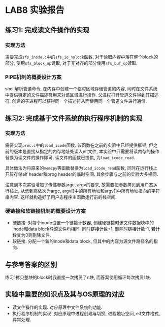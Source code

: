 # LAB8 实验报告

## 练习1: 完成读文件操作的实现

### 实现方法

需要完成`sfs_inode.c`中的`sfs_io_nolock`函数. 对于读取内容中落在整个block的部分, 使用`sfs_block_op`读取, 对于非对齐的部分使用`sfs_buf_op`读取.

### PIPE机制的概要设计方案

shell解析管道命令, 在内存中创建一个临时区域存储管道的内容, 同时在文件系统中提供特定的文件描述符用来对该区域进行操作. 父进程打开管道文件得到其描述符, 创建的子进程可以获得同一个描述符从而使用同一个管道文件进行通信.

## 练习2: 完成基于文件系统的执行程序机制的实现

### 实现方法

需要实现`proc.c`中的`load_icode`函数. 该函数在之前的实验中已经提供框架, 但之前的版本是直接从指定的内存地址处读入elf文件, 本实验中只需要将读内存的操作替换为读文件的操作即可. 读文件的函数已提供, 为`load_icode_read`.

具体做法为将原来的`memcpy`等函数替换为`load_icode_read`函数, 同时在运行栈上开辟存储elf header和prog header的临时空间. 其余步骤与之前的实验大多相同.

注意到本次实验增加了传递参数argc, argv的要求, 故需要把参数拷贝到用户态运行栈上, 从低到高依次为argc, argv[]中的所有地址和argv[]中所有地址指向的字符串内容. 这样就构造好了用户态程序主函数运行前的栈空间.

### 硬链接和软链接机制的概要设计方案

- 硬链接: 对每个inode设置一个链接计数器, 创建硬链接时该文件数据块中的inode和data block与源文件均相同, 同时链接计数+1, 删除时链接计数-1, 若计数变为0则删除文件.
- 软链接: 分配一个新的inode和data block, 但其中的内容为源文件路径名的指向.

## 与参考答案的区别

练习1拷贝整块的block时我直接一次拷贝了n块, 而答案使用循环每次拷贝1块.

## 实验中重要的知识点及其与OS原理的对应

- 读文件操作的实现: 对应原理中文件系统的功能.
- 执行程序机制的实现: 对应原理中进程创建与切换, 进程地址空间, elf文件格式, 异常处理.
